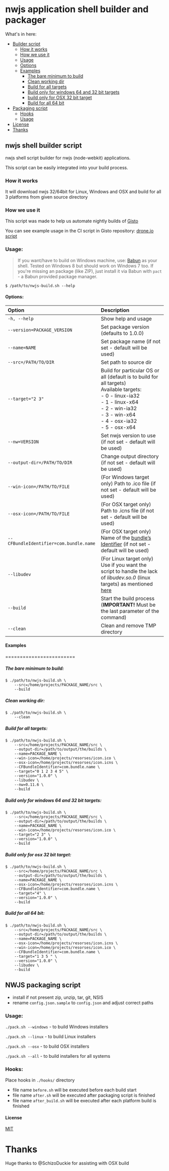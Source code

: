 # nwjs application shell builder and packager

What's in here:

- [Builder script](#nwjs-shell-builder-script)
	- [How it works](#how-it-works)
	- [How we use it](#how-we-use-it)
	- [Usage](#usage)
	- [Options](#options)
	- [Examples](#examples)
		- [The bare minimum to build](#the-bare-minimum-to-build)
		- [Clean working dir](#clean-working-dir)
		- [Build for all targets](#build-for-all-targets)
		- [Build only for windows 64 and 32 bit targets](#build-only-for-windows-64-and-32-bit-targets)
		- [build only for OSX 32 bit target](#build-only-for-osx-32-bit-target)
		- [Build for all 64 bit](#build-only-for-all-64-bit)
- [Packaging script](#nwjs-packaging-script)
	- [Hooks](#hooks)
	- [Usage](#usage-1)
- [License](#license)
- [Thanks](#thanks)

## nwjs shell builder script
nwjs shell script builder for nwjs (node-webkit) applications.

This script can be easily integrated into your build process.

### How it works
It will download nwjs 32/64bit for Linux, Windows and OSX and build for all 3 platforms from given source directory

### How we use it
This script was made to help us automate nightly builds of [Gisto](http://www.gistoapp.com)

You can see example usage in the CI script in Gisto repository: [drone.io script](https://github.com/Gisto/Gisto/blob/master/droneIO.sh)

### Usage:
> If you want/have to build on Windows machine, use: [Babun](http://babun.github.io/) as your shell. Tested on Windows 8 but should work on Windows 7 too. If you're missing an package (like ZIP), just install it via Babun with `pact` - a Babun provided package manager.

`$ /path/to/nwjs-build.sh --help`

#### Options:

Option                                 | Description
:------------------------------------- | :--------------------------------------------------------------------------------------------------------------------------------------------------------------------------------------------------------------------------------------------------------------
`-h, --help`                           | Show help and usage
`--version=PACKAGE_VERSION`            | Set package version (defaults to 1.0.0)
`--name=NAME`                          | Set package name (if not set - default will be used)
`--src=/PATH/TO/DIR`                   | Set path to source dir
`--target="2 3"`                       | Build for particular OS or all (default is to build for all targets) <br>Available targets: <br>- 0 - linux-ia32 <br>- 1 - linux-x64 <br>- 2 - win-ia32 <br>- 3 - win-x64 <br>- 4 - osx-ia32 <br>-  5 - osx-x64
`--nw=VERSION`                         | Set nwjs version to use (if not set - default will be used)
`--output-dir=/PATH/TO/DIR`            | Change output directory (if not set - default will be used)
`--win-icon=/PATH/TO/FILE`             | (For Windows target only) Path to .ico file (if not set - default will be used)
`--osx-icon=/PATH/TO/FILE`             | (For OSX target only) Path to .icns file (if not set - default will be used)
`--CFBundleIdentifier=com.bundle.name` | (For OSX target only) Name of the [bundle’s Identifier](https://developer.apple.com/library/ios/documentation/General/Reference/InfoPlistKeyReference/Articles/CoreFoundationKeys.html#//apple_ref/doc/uid/20001431-102070) (if not set - default will be used)
`--libudev`                            | (For Linux target only) Use if you want the script to handle the lack of _libudev.so.0_ (linux targets) as mentioned [here](https://github.com/nwjs/nw.js/wiki/The-solution-of-lacking-libudev.so.0)
`--build`                              | Start the build process (**IMPORTANT!** Must be the last parameter of the command)
`--clean`                              | Clean and remove TMP directory

#### Examples
========================

##### The bare minimum to build:

```
$ ./path/to/nwjs-build.sh \
    --src=/home/projects/PACKAGE_NAME/src \
    --build
```

##### Clean working dir:

```
$ ./path/to/nwjs-build.sh \
    --clean
```

##### Build for all targets:

```
$ ./path/to/nwjs-build.sh \
    --src=/home/projects/PACKAGE_NAME/src \
    --output-dir=/path/to/output/the/builds \
    --name=PACKAGE_NAME \
    --win-icon=/home/projects/resorses/icon.ico \
    --osx-icon=/home/projects/resorses/icon.icns \
    --CFBundleIdentifier=com.bundle.name \
    --target="0 1 2 3 4 5" \
    --version="1.0.0" \
    --libudev \
    --nw=0.11.6 \
    --build
```

##### Build only for windows 64 and 32 bit targets:

```
$ ./path/to/nwjs-build.sh \
    --src=/home/projects/PACKAGE_NAME/src \
    --output-dir=/path/to/output/the/builds \
    --name=PACKAGE_NAME \
    --win-icon=/home/projects/resorses/icon.ico \
    --target="2 3" \
    --version="1.0.0" \
    --build
```

##### Build only for osx 32 bit target:

```
$ ./path/to/nwjs-build.sh \
    --src=/home/projects/PACKAGE_NAME/src \
    --output-dir=/path/to/output/the/builds \
    --name=PACKAGE_NAME \
    --osx-icon=/home/projects/resorses/icon.icns \
    --CFBundleIdentifier=com.bundle.name \
    --target="4" \
    --version="1.0.0" \
    --build
```

##### Build for all 64 bit:

```
$ ./path/to/nwjs-build.sh \
    --src=/home/projects/PACKAGE_NAME/src \
    --output-dir=/path/to/output/the/builds \
    --name=PACKAGE_NAME \
    --osx-icon=/home/projects/resorses/icon.icns \
    --win-icon=/home/projects/resorses/icon.ico \
    --CFBundleIdentifier=com.bundle.name \
    --target="1 3 5 " \
    --version="1.0.0" \
    --libudev \
    --build
```

## NWJS packaging script

- install if not present zip, unzip, tar, git, NSIS
- rename `config.json.sample` to `config.json` and adjust correct paths

### Usage:

`./pack.sh --windows` - to build Windows installers

`./pack.sh --linux` - to build Linux installers

`./pack.sh --osx` - to build OSX installers

`./pack.sh --all` - to build installers for all systems

### Hooks:

Place hooks in `./hooks/` directory

- file name `before.sh` will be executed before each build start
- file name `after.sh` will be executed after packaging script is finished
- file name `after_build.sh` will be executed after each platform build is finished

#### License
[MIT](https://github.com/Gisto/nwjs-shell-builder/blob/master/LICENSE)

# Thanks
Huge thanks to @SchizoDuckie for assisting with OSX build
